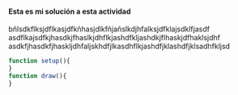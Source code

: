 #### Esta es mi solución a esta actividad 

bñlsdkflksjdflkasjdfkñhasjdlkfñjañslkdjhfalksjdfklajsdklfjasdf
asdflkajsdfkjhasdkjfhaslkjdhflkjashdfkljashdkjflhaskjdfhaklsjdhf
asdkfjhasdkfjhaskljdhfaljskhdfjlkasdhflkjashdfjklashdfjklsadhfkljsd

``` js
function setup(){
}
function draw(){
}
```
